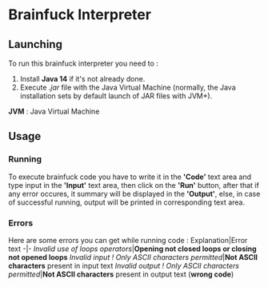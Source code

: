 ﻿# Brainfuck Interpreter
## Launching
To run this brainfuck interpreter you need to :
1. Install **Java 14** if it's not already done.
2. Execute *.jar* file with the Java Virtual Machine (normally, the Java installation sets by default launch of JAR files with JVM*).

**JVM** : Java Virtual Machine
## Usage
### Running
To execute brainfuck code you have to write it in the **'Code'** text area and type input in the **'Input'** text area, then click on the **'Run'** button, after that if any error occures, it summary will be displayed in the **'Output'**, else, in case of successful running, output will be printed in corresponding text area.
### Errors
Here are some errors you can get while running code :
Explanation|Error text
-|-
*Invalid use of loops operators*|**Opening not closed loops or closing not opened loops**
*Invalid input ! Only ASCII characters permitted*|**Not ASCII characters** present in input text
*Invalid output ! Only ASCII characters permitted*|**Not ASCII characters** present in output text (**wrong code**)
